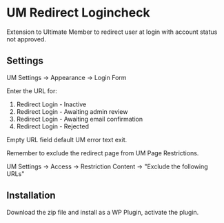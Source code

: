 # UM Redirect Logincheck
Extension to Ultimate Member to redirect user at login with account status not approved.
## Settings
UM Settings -> Appearance -> Login Form

Enter the URL for:
1. Redirect Login - Inactive
2. Redirect Login - Awaiting admin review
3. Redirect Login - Awaiting email confirmation
4. Redirect Login - Rejected

Empty URL field default UM error text exit.

Remember to exclude the redirect page from UM Page Restrictions.

UM Settings -> Access -> Restriction Content -> "Exclude the following URLs" 

## Installation
Download the zip file and install as a WP Plugin, activate the plugin.
